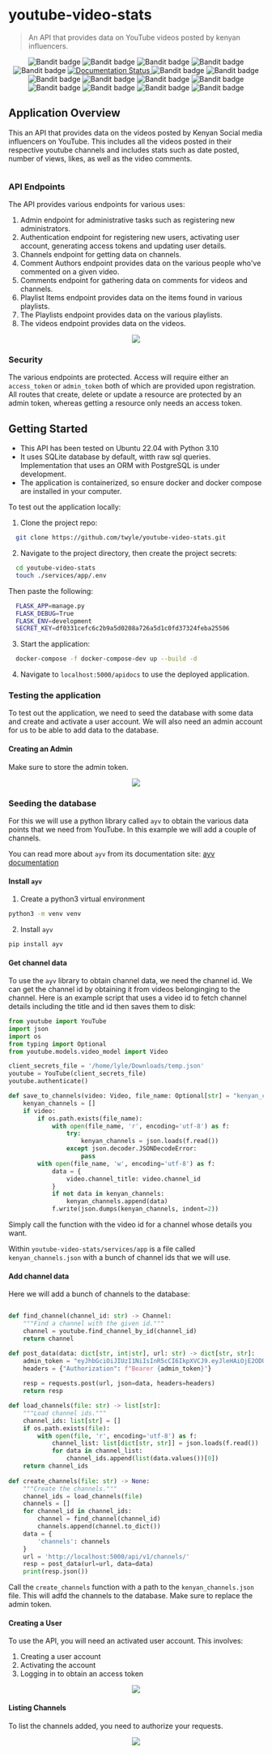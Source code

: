 # youtube-video-stats

> An API that provides data on YouTube videos posted by kenyan influencers.

<p align="center">
  <img title="Bandit badge" alt="Bandit badge" src="https://github.com/twyle/Medium-Clone-Blog-Service/actions/workflows/feature-development-workflow.yml/badge.svg" />
  <img title="Bandit badge" alt="Bandit badge" src="https://github.com/twyle/Medium-Clone-Blog-Service/actions/workflows/development-workflow.yml/badge.svg" />
  <img title="Bandit badge" alt="Bandit badge" src="https://github.com/twyle/Medium-Clone-Blog-Service/actions/workflows/staging-workflow.yml/badge.svg" />
  <img title="Bandit badge" alt="Bandit badge" src="https://github.com/twyle/Medium-Clone-Blog-Service/actions/workflows/release-workflow.yml/badge.svg" />
  <img title="Bandit badge" alt="Bandit badge" src="https://github.com/twyle/Medium-Clone-Blog-Service/actions/workflows/production-workflow.yml/badge.svg" />
  <a href='https://youtube-video-stats.readthedocs.io/en/latest/?badge=latest'>
    <img src='https://readthedocs.org/projects/youtube-video-stats/badge/?version=latest' alt='Documentation Status' />
</a>
  <img title="Bandit badge" alt="Bandit badge" src="https://img.shields.io/badge/security-bandit-yellow.svg" />
  <img title="Bandit badge" alt="Bandit badge" src="https://img.shields.io/badge/%20imports-isort-%231674b1?style=flat&labelColor=ef8336" />
  <img title="Bandit badge" alt="Bandit badge" src="https://img.shields.io/badge/Made%20with- Python-1f425f.svg" />
  <img title="Bandit badge" alt="Bandit badge" src="https://img.shields.io/github/license/Naereen/StrapDown.js.svg" />
  <img title="Bandit badge" alt="Bandit badge" src="https://img.shields.io/badge/Medium-12100E?style=flat&logo=medium&logoColor=white" />
  <img title="Bandit badge" alt="Bandit badge" src="https://img.shields.io/badge/github%20actions-%232671E5.svg?style=flat&logo=githubactions&logoColor=white" />
  <img title="Bandit badge" alt="Bandit badge" src="https://img.shields.io/badge/flask-%23000.svg?style=flat&logo=flask&logoColor=white" />
  <img title="Bandit badge" alt="Bandit badge" src="https://img.shields.io/badge/Visual%20Studio%20Code-0078d7.svg?style=flat&logo=visual-studio-code&logoColor=white" />
  <img title="Bandit badge" alt="Bandit badge" src="https://img.shields.io/badge/Ubuntu-E95420?style=flat&logo=ubuntu&logoColor=white" />
  <img title="Bandit badge" alt="Bandit badge" src="https://img.shields.io/badge/gunicorn-%298729.svg?style=flat&logo=gunicorn&logoColor=white" />
</p>

## Application Overview

This an API that provides data on the videos posted by Kenyan Social media influencers on YouTube. This includes all the videos posted in their respective youtube channels and includes stats such as date posted, number of views, likes, as well as the video comments.

<img src="assets/images/video-stats.png" class="img-responsive" alt="">

### API Endpoints

The API provides various endpoints for various uses:

1. Admin endpoint for administrative tasks such as registering new administrators.
2. Authentication endpoint for registering new users, activating user account, generating access tokens and updating user details.
3. Channels endpoint for getting data on channels.
4. Comment Authors endpoint provides data on the various people who've commented on a given video.
5. Comments endpoint for gathering data on comments for videos and channels.
6. Playlist Items endpoint provides data on the items found in various playlists.
7. The Playlists endpoint provides data on the various playlists.
8. The videos endpoint provides data on the videos.

<p align=center>
  <img src="assets/videos/video.gif" />
</p>

### Security

The various endpoints are protected. Access will require either an ``access_token`` or ``admin_token`` both of which are provided upon registration. All routes that create, delete or update a resource are protected by an admin token, whereas getting a resource only needs an access token.

## Getting Started

- This API has been tested on Ubuntu 22.04 with Python 3.10
- It uses SQLite database by default, witth raw sql queries. Implementation that uses an ORM with PostgreSQL is under development.
- The application is containerized, so ensure docker and docker compose are installed in your computer.

To test out the application locally:

1. Clone the project repo:

```sh
  git clone https://github.com/twyle/youtube-video-stats.git
```

2. Navigate to the project directory, then create the project secrets:

```sh
  cd youtube-video-stats
  touch ./services/app/.env
```

  Then paste the following:

```sh
  FLASK_APP=manage.py
  FLASK_DEBUG=True
  FLASK_ENV=development
  SECRET_KEY=df0331cefc6c2b9a5d0208a726a5d1c0fd37324feba25506
```

3. Start the application:

```sh
  docker-compose -f docker-compose-dev up --build -d
```

4. Navigate to ``localhost:5000/apidocs`` to use the deployed application.

### Testing the application

To test out the application, we need to seed the database with some data and create and activate a user account. We will also need an admin account for us to be able to add data to the database.

#### Creating an Admin

Make sure to store the admin token.

<p align=center>
  <img src="assets/videos/admin.gif" />
</p>

### Seeding the database

For this we will use a python library called ```ayv``` to obtain the various data points that we need from YouTube. In this example we will add a couple of channels.

You can read more about ```ayv``` from its documentation site:
[ayv documentation](https://youtube-wrapper.readthedocs.io/en/latest/)

#### Install ```ayv```
1. Create a python3 virtual environment
```sh
python3 -m venv venv
```
2. Install ```ayv```
```sh
pip install ayv
```

#### Get channel data

To use the ```ayv``` library to obtain channel data, we need the channel id. We can get the channel id by obtaining it from videos belonginging to the channel.
Here is an example script that uses a video id to fetch channel details including the title and id then saves them to disk:

```python
from youtube import YouTube
import json
import os
from typing import Optional
from youtube.models.video_model import Video

client_secrets_file = '/home/lyle/Downloads/temp.json'
youtube = YouTube(client_secrets_file)
youtube.authenticate()

def save_to_channels(video: Video, file_name: Optional[str] = "kenyan_channels.json") -> None:
    kenyan_channels = []
    if video:
        if os.path.exists(file_name):
            with open(file_name, 'r', encoding='utf-8') as f:
                try:
                    kenyan_channels = json.loads(f.read())
                except json.decoder.JSONDecodeError:
                    pass
        with open(file_name, 'w', encoding='utf-8') as f:
            data = {
                video.channel_title: video.channel_id
            }
            if not data in kenyan_channels:
                kenyan_channels.append(data)
            f.write(json.dumps(kenyan_channels, indent=2))
```

Simply call the function with the video id for a channel whose details you want.

Within ```youtube-video-stats/services/app``` is a file called ```kenyan_channels.json``` with a bunch of channel ids that we will use.


#### Add channel data
Here we will add a bunch of channels to the database:

```python

def find_channel(channel_id: str) -> Channel:
    """Find a channel with the given id."""
    channel = youtube.find_channel_by_id(channel_id)
    return channel

def post_data(data: dict[str, int|str], url: str) -> dict[str, str]:
    admin_token = "eyJhbGciOiJIUzI1NiIsInR5cCI6IkpXVCJ9.eyJleHAiOjE2ODU1MjAxOTcsImlhdCI6MTY4NDkxNTM5Nywic3ViIjoyfQ.hne-aXvET8nSwzK1EVtC3-0hPZE_Sa4njp8ZH1u7rkk"
    headers = {"Authorization": f"Bearer {admin_token}"}
    
    resp = requests.post(url, json=data, headers=headers)
    return resp

def load_channels(file: str) -> list[str]:
    """Load channel ids."""
    channel_ids: list[str] = []
    if os.path.exists(file):
        with open(file, 'r', encoding='utf-8') as f:
            channel_list: list[dict[str, str]] = json.loads(f.read())
            for data in channel_list:
                channel_ids.append(list(data.values())[0])
    return channel_ids
    
def create_channels(file: str) -> None:
    """Create the channels."""
    channel_ids = load_channels(file)
    channels = []
    for channel_id in channel_ids:
        channel = find_channel(channel_id)
        channels.append(channel.to_dict())
    data = {
        'channels': channels
    }
    url = 'http://localhost:5000/api/v1/channels/'
    resp = post_data(url=url, data=data)
    print(resp.json())

```
Call the ```create_channels``` function with a path to the ```kenyan_channels.json``` file. This will adfd the channels to the database. Make sure to replace the admin token.

#### Creating a User 

To use the API, you will need an activated user account. This involves:

1. Creating a user account
2. Activating the account
3. Logging in to obtain an access token

<p align=center>
  <img src="assets/videos/register.gif" />
</p>

#### Listing Channels

To list the channels added, you need to authorize your requests.

<p align=center>
  <img src="assets/videos/channels.gif" />
</p>